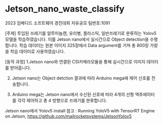 # Jetson_nano_waste_classify
2023 임베디드 소프트웨어 경진대회 자유공모 팀번호:1091 

[주제]
투입된 쓰레기를 알루미늄캔, 유리병, 플라스틱, 일반쓰레기로 분류하는 Yolov5 모델을 학습하였습니다. 
이를 Jetson nano에서 실시간으로 Object detection을 수행합니다. 
학습 데이터는 원본 이미지 325장에서 Data argument를 거쳐 총 800장 가량을 학습 데이터로 사용하였습니다. 

[동작 과정] 
1.Jetson nano와 연결된 CSI카메라모듈을 통해 실시간으로 이미지 데이터를 받아옵니다. 

2. Jetson nano는 Object detction 결과에 따라 Arduino mega에 제어 신호를 전송합니다. 

3. Arduino mega는 Jetson nano에서 수신된 신호에 따라 4개의 선형 액추에이터를 각각 제어하고 총 4 방향으로 쓰레기를 분류합니다. 

Jetson nano에서 Yolov5 install 참고 : Running YoloV5 with TensorRT Engine on Jetson, https://github.com/mailrocketsystems/JetsonYolov5

